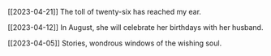 [[2023-04-21]]
The toll of twenty-six has reached my ear.

[[2023-04-12]]
In August, she will celebrate her birthdays with her husband.

[[2023-04-05]]
Stories, wondrous windows of the wishing soul.

